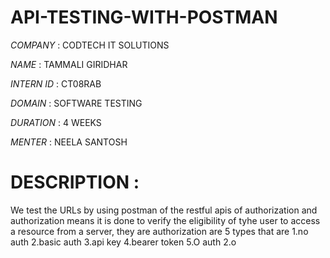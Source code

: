# API-TESTING-WITH-POSTMAN

*COMPANY* : CODTECH IT SOLUTIONS

*NAME* : TAMMALI GIRIDHAR

*INTERN ID* : CT08RAB

*DOMAIN* : SOFTWARE TESTING

*DURATION* : 4 WEEKS

*MENTER* : NEELA SANTOSH

# DESCRIPTION :
We test the URLs by using postman of the restful apis of authorization and authorization means it is done to verify the eligibility of tyhe user to access a resource from a server, they are authorization are 5 types that are 1.no auth 2.basic auth 3.api key 4.bearer token 5.O auth 2.o
